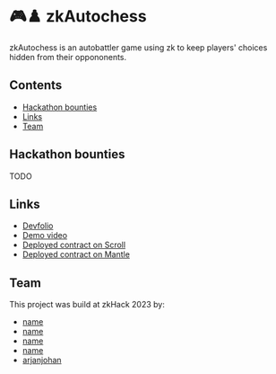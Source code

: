 # 🎮♟️ zkAutochess

zkAutochess is an autobattler game using zk to keep players' choices hidden from their oppononents.

## Contents

- [Hackathon bounties](#hackathon-bounties)
- [Links](#links)
- [Team](#team)

## Hackathon bounties

TODO

## Links

- [Devfolio]()
- [Demo video]()
- [Deployed contract on Scroll]()
- [Deployed contract on Mantle]()

## Team

This project was build at zkHack 2023 by:

- [name]()
- [name]()
- [name]()
- [name]()
- [arjanjohan](https://x.com/arjanjohan/)
